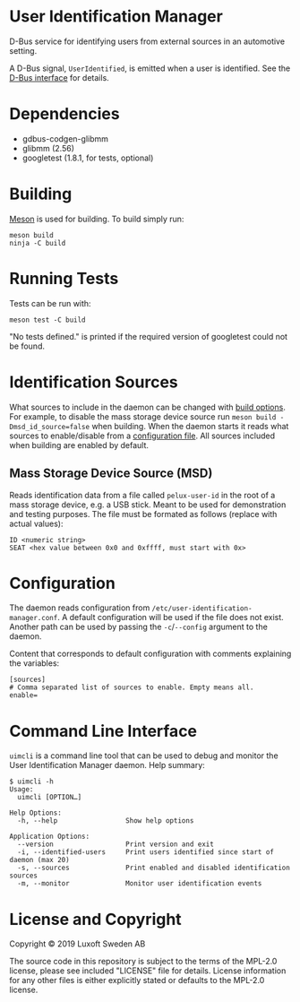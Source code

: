 # User Identification Manager

D-Bus service for identifying users from external sources in an automotive setting.

A D-Bus signal, `UserIdentified`, is emitted when a user is identified. See the
[D-Bus interface](data/com.luxoft.UserIdentificationManager.xml) for details.

# Dependencies

- gdbus-codgen-glibmm
- glibmm (2.56)
- googletest (1.8.1, for tests, optional)

# Building

[Meson](https://mesonbuild.com/) is used for building. To build simply run:

```shell
meson build
ninja -C build
```

# Running Tests

Tests can be run with:

```shell
meson test -C build
```

"No tests defined." is printed if the required version of googletest could not be found.

# Identification Sources

What sources to include in the daemon can be changed with [build options](meson_options.txt). For
example, to disable the mass storage device source run `meson build -Dmsd_id_source=false` when
building. When the daemon starts it reads what sources to enable/disable from a
[configuration file](#Configuration). All sources included when building are enabled by default.

## Mass Storage Device Source (MSD)

Reads identification data from a file called `pelux-user-id` in the root of a mass storage device,
e.g. a USB stick. Meant to be used for demonstration and testing purposes. The file must be formated
as follows (replace <X> with actual values):

```
ID <numeric string>
SEAT <hex value between 0x0 and 0xffff, must start with 0x>
```

# Configuration

The daemon reads configuration from `/etc/user-identification-manager.conf`. A default configuration
will be used if the file does not exist. Another path can be used by passing the `-c`/`--config`
argument to the daemon.

Content that corresponds to default configuration with comments explaining the variables:

```
[sources]
# Comma separated list of sources to enable. Empty means all.
enable=
```

# Command Line Interface

`uimcli` is a command line tool that can be used to debug and monitor the User Identification
Manager daemon. Help summary:

```
$ uimcli -h
Usage:
  uimcli [OPTION…]

Help Options:
  -h, --help                 Show help options

Application Options:
  --version                  Print version and exit
  -i, --identified-users     Print users identified since start of daemon (max 20)
  -s, --sources              Print enabled and disabled identification sources
  -m, --monitor              Monitor user identification events
```

# License and Copyright

Copyright © 2019 Luxoft Sweden AB

The source code in this repository is subject to the terms of the MPL-2.0 license, please see
included "LICENSE" file for details. License information for any other files is either explicitly
stated or defaults to the MPL-2.0 license.
